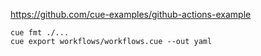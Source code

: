 https://github.com/cue-examples/github-actions-example

```
cue fmt ./... 
cue export workflows/workflows.cue --out yaml
```